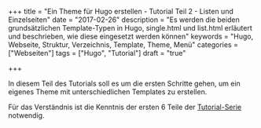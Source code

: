 +++
title = "Ein Theme für Hugo erstellen - Tutorial Teil 2 - Listen und Einzelseiten"
date = "2017-02-26"
description = "Es werden die beiden grundsätzlichen Template-Typen in Hugo, single.html und list.html erläutert und beschrieben, wie diese eingesetzt werden können"
keywords      = "Hugo, Webseite, Struktur, Verzeichnis, Template, Theme, Menü"
categories = ["Webseiten"]
tags = ["Hugo", "Tutorial"]
draft = "true"

+++

In diesem Teil des Tutorials soll es um die ersten Schritte gehen, um ein eigenes Theme mit unterschiedlichen Templates zu erstellen.

Für das Verständnis ist die Kenntnis der ersten 6 Teile der [Tutorial-Serie](/tags/hugo.html) notwendig.<!--more-->

<!-- Hugo geht davon aus, daß der Autor einer Webseite seine Inhalte bewußt in (z. B. thematische) Bereiche unterteilt. Üblicherweise nutzt man dazu Unterordner, d. h. im Ordner `content` könnte es so aussehen:

```
.
├── config.toml
├── archetypes
├── content
|   ├── _index.md
|   ├── wohnmobil
|   ├── hunde
|   ├── blog
|   └── kontakt
├── static
├── data
├── layouts
└── themes
```

Die auf der obersten Ebene des `content`-Verzeichnisses liegende Datei `_index.md` ist dazu gedacht, spezielle Inhalte der Startseite der Homepage/des Internetauftritts zu speichern.

### sections

```
.
├── config.toml
├── archetypes
├── content
├── data
├── layouts
├── static
└── themes
    ├── hyde
    ├── hugo-multi-bootswatch-master
    └── private-homepage
        ├── _default
        ├── iveco-technik
        ├── iveco-womo
        ├── hunde
        ├── blog
        └── kontakt
```


```
.
├── config.toml
├── archetypes
├── content
├── data
├── layouts
├── static
└── themes
    ├── hyde
    ├── hugo-multi-bootswatch-master
    └── private-homepage
        ├── _default
        ├── iveco-technik
        ├── iveco-womo
        ├── hunde
        ├── blog
        ├── kontakt
        └── bildergalerie
```

 -->


